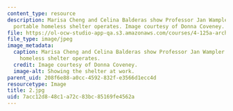 ```yaml
---
content_type: resource
description: Marisa Cheng and Celina Balderas show Professor Jan Wampler how their
  portable homeless shelter operates. Image courtesy of Donna Coveney.
file: https://ol-ocw-studio-app-qa.s3.amazonaws.com/courses/4-125a-architecture-studio-building-in-landscapes-fall-2005/7acc12d848c1a72c83bc85169fe4562a_2.jpg
file_type: image/jpeg
image_metadata:
  caption: Marisa Cheng and Celina Balderas show Professor Jan Wampler how their portable
    homeless shelter operates.
  credit: Image courtesy of Donna Coveney.
  image-alt: Showing the shelter at work.
parent_uid: 208f6e88-a0cc-4592-832f-e3566d1ecc4d
resourcetype: Image
title: 2.jpg
uid: 7acc12d8-48c1-a72c-83bc-85169fe4562a
---
```

